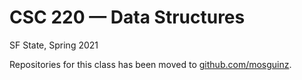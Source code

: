 # CSC 220 — Data Structures

SF State, Spring 2021

Repositories for this class has been moved to [github.com/mosguinz](https://github.com/mosguinz?tab=repositories&q=csc220).
